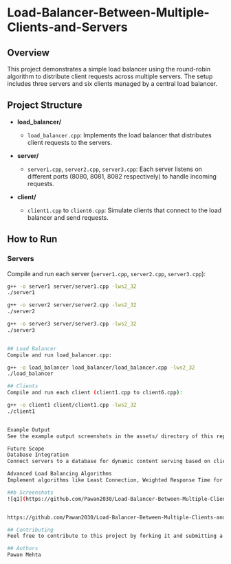 # Load-Balancer-Between-Multiple-Clients-and-Servers

## Overview

This project demonstrates a simple load balancer using the round-robin algorithm to distribute client requests across multiple servers. The setup includes three servers and six clients managed by a central load balancer.

## Project Structure

- **load_balancer/**
  - `load_balancer.cpp`: Implements the load balancer that distributes client requests to the servers.
  
- **server/**
  - `server1.cpp`, `server2.cpp`, `server3.cpp`: Each server listens on different ports (8080, 8081, 8082 respectively) to handle incoming requests.
  
- **client/**
  - `client1.cpp` to `client6.cpp`: Simulate clients that connect to the load balancer and send requests.

## How to Run

### Servers

Compile and run each server (`server1.cpp`, `server2.cpp`, `server3.cpp`):
```bash
g++ -o server1 server/server1.cpp -lws2_32
./server1

g++ -o server2 server/server2.cpp -lws2_32
./server2

g++ -o server3 server/server3.cpp -lws2_32
./server3


## Load Balancer
Compile and run load_balancer.cpp:

g++ -o load_balancer load_balancer/load_balancer.cpp -lws2_32
./load_balancer

## Clients
Compile and run each client (client1.cpp to client6.cpp):

g++ -o client1 client/client1.cpp -lws2_32
./client1


Example Output
See the example output screenshots in the assets/ directory of this repository.

Future Scope
Database Integration
Connect servers to a database for dynamic content serving based on client requests.

Advanced Load Balancing Algorithms
Implement algorithms like Least Connection, Weighted Response Time for optimized performance.

##b Screenshots
![q1](https://github.com/Pawan2030/Load-Balancer-Between-Multiple-Clients-and-Servers-project/assets/136910101/6c997be5-6436-48c7-8520-7b7c404779b3)


https://github.com/Pawan2030/Load-Balancer-Between-Multiple-Clients-and-Servers-project/assets/136910101/b729e0f5-d7f7-4b95-907c-5c9dc3086056

## Contributing
Feel free to contribute to this project by forking it and submitting a pull request.

## Authors
Pawan Mehta




